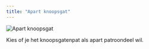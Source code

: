 ```yaml
---
title: "Apart knoopsgat"
---
```


![Apart knoopsgat](separatebuttonholeplacket.svg)

Kies of je het knoopsgatenpat als apart patroondeel wil.




